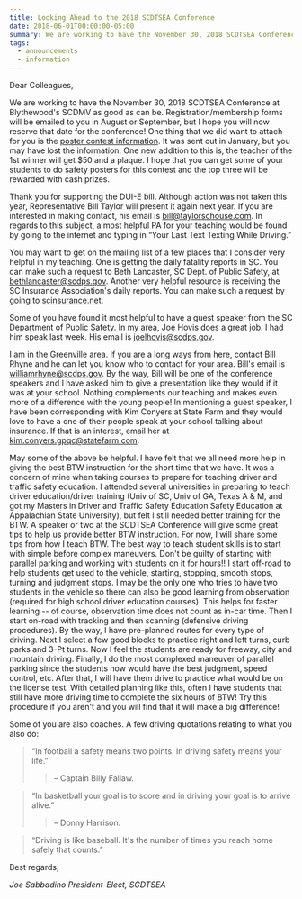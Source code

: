 ```yaml
---
title: Looking Ahead to the 2018 SCDTSEA Conference
date: 2018-06-01T00:00:00-05:00
summary: We are working to have the November 30, 2018 SCDTSEA Conference at Blythewood's SCDMV as good as can be. Registration/membership forms will be emailed to you in August or September, but I hope you will now reserve...
tags:
  - announcements
  - information
---
```

Dear Colleagues,

We are working to have the November 30, 2018 SCDTSEA Conference at Blythewood's SCDMV as good as can be. Registration/membership forms will be emailed to you in August or September, but I hope you will now reserve that date for the conference! One thing that we did want to attach for you is the [poster contest information](/posts/2018-scdtsea-poster-contest-details/). It was sent out in January, but you may have lost the information. One new addition to this is, the teacher of the 1st winner will get $50 and a plaque. I hope that you can get some of your students to do safety posters for this contest and the top three will be rewarded with cash prizes.

Thank you for supporting the DUI-E bill. Although action was not taken this year, Representative Bill Taylor will present it again next year. If you are interested in making contact, his email is [bill@taylorschouse.com](mailto:bill@taylorschouse.com). In regards to this subject, a most helpful PA for your teaching would be found by going to the internet and typing in &ldquo;Your Last Text Texting While Driving.&rdquo;

You may want to get on the mailing list of a few places that I consider very helpful in my teaching. One is getting the daily fatality reports in SC. You can make such a request to Beth Lancaster, SC Dept. of Public Safety, at [bethlancaster@scdps.gov](mailto:bethlancaster@scdps.gov). Another very helpful resource is receiving the SC Insurance Association's daily reports. You can make such a request by going to [scinsurance.net](https://www.scinsurance.net/).

Some of you have found it most helpful to have a guest speaker from the SC Department of Public Safety. In my area, Joe Hovis does a great job. I had him speak last week. His email is [joelhovis@scdps.gov](mailto:joelhovis@scdps.gov).

I am in the Greenville area. If you are a long ways from here, contact Bill Rhyne and he can let you know who to contact for your area. Bill's email is [williamrhyne@scdps.gov](mailto:williamrhyne@scdps.gov). By the way, Bill will be one of the conference speakers and I have asked him to give a presentation like they would if it was at your school. Nothing complements our teaching and makes even more of a difference with the young people! In mentioning a guest speaker, I have been corresponding with Kim Conyers at State Farm and they would love to have a one of their people speak at your school talking about insurance. If that is an interest, email her at [kim.conyers.gpqc@statefarm.com](mailto:kim.conyers.gpqc@statefarm.com).

May some of the above be helpful. I have felt that we all need more help in giving the best BTW instruction for the short time that we have. It was a concern of mine when taking courses to prepare for teaching driver and traffic safety education. I attended several universities in preparing to teach driver education/driver training (Univ of SC, Univ of GA, Texas A & M, and got my Masters in Driver and Traffic Safety Education Safety Education at Appalachian State University), but felt I still needed better training for the BTW. A speaker or two at the SCDTSEA Conference will give some great tips to help us provide better BTW instruction. For now, I will share some tips from how I teach BTW. The best way to teach student skills is to start with simple before complex maneuvers. Don't be guilty of starting with parallel parking and working with students on it for hours!! I start off-road to help students get used to the vehicle, starting, stopping, smooth stops, turning and judgment stops. I may be the only one who tries to have two students in the vehicle so there can also be good learning from observation (required for high school driver education courses). This helps for faster learning -- of course, observation time does not count as in-car time. Then I start on-road with tracking and then scanning (defensive driving procedures). By the way, I have pre-planned routes for every type of driving. Next I select a few good blocks to practice right and left turns, curb parks and 3-Pt turns. Now I feel the students are ready for freeway, city and mountain driving. Finally, I do the most complexed maneuver of parallel parking since the students now would have the best judgment, speed control, etc. After that, I will have them drive to practice what would be on the license test. With detailed planning like this, often I have students that still have more driving time to complete the six hours of BTW! Try this procedure if you aren't and you will find that it will make a big difference!

Some of you are also coaches. A few driving quotations relating to what you also do:

> &ldquo;In football a safety means two points. In driving safety means your life.&rdquo;
> > &ndash; Captain Billy Fallaw.

> &ldquo;In basketball your goal is to score and in driving your goal is to arrive alive.&rdquo;
> > &ndash; Donny Harrison.

> &ldquo;Driving is like baseball. It's the number of times you reach home safely that counts.&rdquo;

Best regards,

*Joe Sabbadino*
*President-Elect, SCDTSEA*
